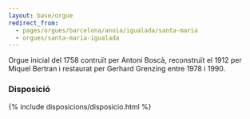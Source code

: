 ```yaml
---
layout: base/orgue
redirect_from:
  - pages/orgues/barcelona/anoia/igualada/santa-maria
  - orgues/santa-maria-igualada
---
```


Orgue inicial del 1758 contruït per Antoni Boscà, reconstruït el 1912 per Miquel Bertran 
i restaurat per Gerhard Grenzing entre 1978 i 1990.

### Disposició

{% include disposicions/disposicio.html %}

